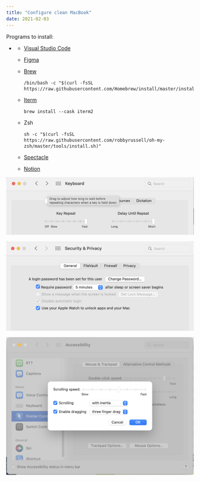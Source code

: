 ```yaml
---
title: "Configure clean MacBook"
date: 2021-02-03
---
```


Programs to install:

*   *   [Visual Studio Code](https://code.visualstudio.com/)
    *   [Figma](https://desktop.figma.com/mac/Figma.zip)
    *   [Brew](https://brew.sh/)
        
        ```
        /bin/bash -c "$(curl -fsSL https://raw.githubusercontent.com/Homebrew/install/master/install.sh)"
        ```
        
    *   [Iterm](https://iterm2.com/)
        
        ```
        brew install --cask iterm2
        ```
        
    *   Zsh
        
        ```
        sh -c "$(curl -fsSL https://raw.githubusercontent.com/robbyrussell/oh-my-zsh/master/tools/install.sh)"
        ```
        
    *   [Spectacle](https://www.spectacleapp.com/)
    *   [Notion](https://www.notion.so/desktop)

![](image1.png "Screenshot 2022-10-12 at 17.15.53")

![](image2.png "Screenshot 2022-10-12 at 17.16.35")

![](image3.png "Screenshot 2022-10-12 at 17.36.24")
